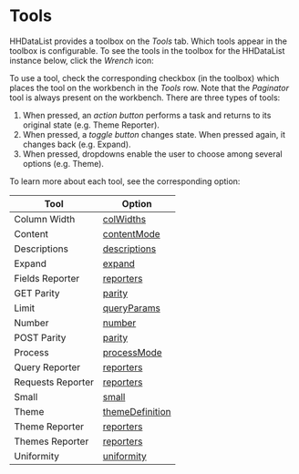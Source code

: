 # Tools

HHDataList provides a toolbox on the *Tools* tab. Which tools appear in the toolbox is configurable. To see the tools in the toolbox for the HHDataList instance below, click the *Wrench* icon:

<div id="tools-datalist" class="hh-data-list"></div>
<script>
  var options = DLTrees002.options('tools-datalist');
  options.themeDefinition.name = 'firebrick';
  new HHDataList(options);
</script>

To use a tool, check the corresponding checkbox (in the toolbox) which places the tool on the workbench in the *Tools* row. Note that the *Paginator* tool is always present on the workbench. There are three types of tools:

1. When pressed, an *action button* performs a task and returns to its original state (e.g. Theme Reporter).
1. When pressed, a *toggle button* changes state. When pressed again, it changes back (e.g. Expand).
1. When pressed, dropdowns enable the user to choose among several options (e.g. Theme).

To learn more about each tool, see the corresponding option:

|Tool|Option|
|-|-|
|Column Width|[colWidths](/en/hhdatalist/v0.0.2/options/colwidths/)|
|Content|[contentMode](/en/hhdatalist/v0.0.2/options/contentmode/)|
|Descriptions|[descriptions](/en/hhdatalist/v0.0.2/options/descriptions/)|
|Expand|[expand](/en/hhdatalist/v0.0.2/options/expand/)|
|Fields Reporter|[reporters](/en/hhdatalist/v0.0.2/options/reporters/)|
|GET Parity|[parity](/en/hhdatalist/v0.0.2/options/parity/)|
|Limit|[queryParams](/en/hhdatalist/v0.0.2/options/queryparams/)|
|Number|[number](/en/hhdatalist/v0.0.2/options/number/)|
|POST Parity|[parity](/en/hhdatalist/v0.0.2/options/parity/)|
|Process|[processMode](/en/hhdatalist/v0.0.2/options/processmode/)|
|Query Reporter|[reporters](/en/hhdatalist/v0.0.2/options/reporters/)|
|Requests Reporter|[reporters](/en/hhdatalist/v0.0.2/options/reporters/)|
|Small|[small](/en/hhdatalist/v0.0.2/options/small/)|
|Theme|[themeDefinition](/en/hhdatalist/v0.0.2/options/themedefinition/)|
|Theme Reporter|[reporters](/en/hhdatalist/v0.0.2/options/reporters/)|
|Themes Reporter|[reporters](/en/hhdatalist/v0.0.2/options/reporters/)|
|Uniformity|[uniformity](/en/hhdatalist/v0.0.2/options/uniformity/)|